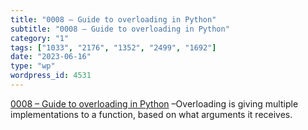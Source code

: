 ```yaml
---
title: "0008 – Guide to overloading in Python"
subtitle: "0008 – Guide to overloading in Python"
category: "1"
tags: ["1033", "2176", "1352", "2499", "1692"]
date: "2023-06-16"
type: "wp"
wordpress_id: 4531
---
```

[ 0008 – Guide to overloading in Python](https://ceayo.neocities.org/posts/0008---guide-to-overloading-in-python/) –Overloading is giving multiple implementations to a function, based on what arguments it receives.